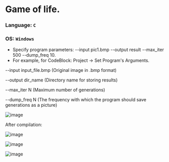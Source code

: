 # Game of life.
### Language: `C`
### OS: `Windows`
- Specify program parameters: --input pic1.bmp --output result --max_iter 500 --dump_freq 10.
- For example, for CodeBlock: Project -> Set Program's Arguments.
<p>--input input_file.bmp (Original image in .bmp format)</p>
<p>--output dir_name (Directory name for storing results)</p>
<p>--max_iter N (Maximum number of generations)</p>
<p>--dump_freq N (The frequency with which the program should save generations as a 
picture)</p>

![image](https://user-images.githubusercontent.com/73906341/130318705-93e987f6-85c3-47f0-8347-a69744628648.png)

<p>After compilation:</p>

![image](https://user-images.githubusercontent.com/73906341/130319034-db9b26b6-f131-4cf1-8a5a-9dd9ab23b44d.png)

![image](https://user-images.githubusercontent.com/73906341/130319069-0ad002a7-5331-4e8f-85d9-3c3c17ad0be5.png)

![image](https://user-images.githubusercontent.com/73906341/130319076-cc256fb9-3360-488b-9a53-9ecefa72820b.png)

